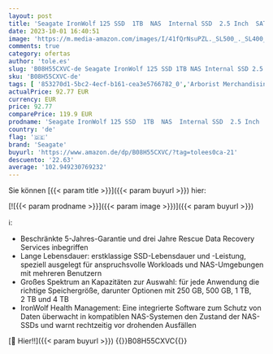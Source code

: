 ```yaml
---
layout: post
title: 'Seagate IronWolf 125 SSD  1TB  NAS  Internal SSD  2.5 Inch  SATA  6GB/s  speeds of up to 560MB/s  0.7 DWPD endurance and 24x7 performance for Creative Pro  ZA1000NM1A002 '
date: 2023-10-01 16:40:51
image: 'https://m.media-amazon.com/images/I/41fQrNsuPZL._SL500_._SL400_.jpg'
comments: true
category: ofertas
author: 'tole.es'
slug: 'B08H55CXVC-de Seagate IronWolf 125 SSD 1TB NAS Internal SSD 2.5 Inch...'
sku: 'B08H55CXVC-de'
tags: [ '853270d1-5bc2-4ecf-b161-cea3e5766782_0','Arborist Merchandising Root','Computer & Zubehör','Custom Stores','Datenspeicher','Interne Festplatten','Interne SSD','Interne Solid State Drives','Interner Speicher','Komponenten','PC-Gaming','Self Service','seagate','🇩🇪', ]
actualPrice: 92.77 EUR
currency: EUR
price: 92.77
comparePrice: 119.9 EUR
prodname: 'Seagate IronWolf 125 SSD  1TB  NAS  Internal SSD  2.5 Inch  SATA  6GB/s  speeds of up to 560MB/s  0.7 DWPD endurance and 24x7 performance for Creative Pro  ZA1000NM1A002 '
country: 'de'
flag: '🇩🇪'
brand: 'Seagate'
buyurl: 'https://www.amazon.de/dp/B08H55CXVC/?tag=tolees0ca-21'
descuento: '22.63'
average: '102.949230769232'
---
```


Sie können [{{< param title >}}]({{< param buyurl >}}) hier:

[![{{< param prodname >}}]({{< param image >}})]({{< param buyurl >}})

ℹ️:

- Beschränkte 5-Jahres-Garantie und drei Jahre Rescue Data Recovery Services inbegriffen
- Lange Lebensdauer: erstklassige SSD-Lebensdauer und -Leistung, speziell ausgelegt für anspruchsvolle Workloads und NAS-Umgebungen mit mehreren Benutzern
- Großes Spektrum an Kapazitäten zur Auswahl: für jede Anwendung die richtige Speichergröße, darunter Optionen mit 250 GB, 500 GB, 1 TB, 2 TB und 4 TB
- IronWolf Health Management: Eine integrierte Software zum Schutz von Daten überwacht in kompatiblen NAS-Systemen den Zustand der NAS-SSDs und warnt rechtzeitig vor drohenden Ausfällen

[🛒 Hier!!]({{< param buyurl >}})
{{<world>}}B08H55CXVC{{</world>}}
